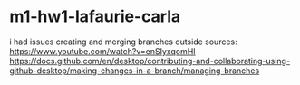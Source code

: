# m1-hw1-lafaurie-carla
i had issues creating and merging branches
outside sources: https://www.youtube.com/watch?v=enSIyxqomHI
https://docs.github.com/en/desktop/contributing-and-collaborating-using-github-desktop/making-changes-in-a-branch/managing-branches
